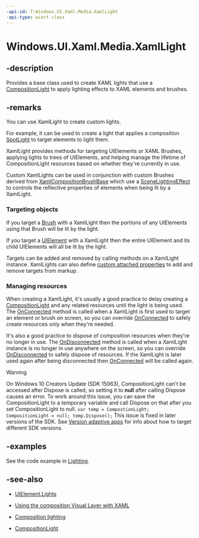 ```yaml
---
-api-id: T:Windows.UI.Xaml.Media.XamlLight
-api-type: winrt class
---
```


<!-- Class syntax.
public class XamlLight : DependencyObject, DependencyObject
-->

# Windows.UI.Xaml.Media.XamlLight

## -description
Provides a base class used to create XAML lights that use a [CompositionLight](./../windows.ui.composition/compositionlight.md) to apply lighting effects to XAML elements and brushes.

## -remarks

You can use XamlLight to create custom lights.

For example, it can be used to create a light that applies a composition [SpotLight](https://docs.microsoft.com/uwp/api/Windows.UI.Composition.SpotLight) to target elements to light them.

XamlLight provides methods for targeting UIElements or XAML Brushes, applying lights to trees of UIElements, and helping manage the lifetime of CompositionLight resources based on whether they're currently in use.

Custom XamlLights can be used in conjunction with custom Brushes derived from [XamlCompositionBrushBase](xamlcompositionbrushbase.md) which use a [SceneLightingEffect](https://docs.microsoft.com/uwp/api/Windows.UI.Composition.Effects.SceneLightingEffect) to controls the reflective properties of elements when being lit by a XamlLight.

### Targeting objects

If you target a [Brush](https://docs.microsoft.com/uwp/api/Windows.UI.Xaml.Media.Brush) with a XamlLight then the portions of any UIElements using that Brush will be lit by the light.

If you target a [UIElement](https://docs.microsoft.com/uwp/api/Windows.UI.Xaml.UIElement) with a XamlLight then the entire UIElement and its child UIElements will all be lit by the light.

Targets can be added and removed by calling methods on a XamlLight instance. XamlLights can also define [custom attached properties](https://docs.microsoft.com/windows/uwp/xaml-platform/custom-attached-properties) to add and remove targets from markup.

### Managing resources

When creating a XamlLight, it's usually a good practice to delay creating a [CompositionLight](https://docs.microsoft.com/uwp/api/windows.ui.composition.compositionlight) and any related resources until the light is being used. The [OnConnected](xamllight_onconnected_832156073.md) method is called when a XamlLight is first used to target an element or brush on screen, so you can override [OnConnected](xamllight_onconnected_832156073.md) to safely create resources only when they're needed.

It's also a good practice to dispose of composition resources when they're no longer in use. The [OnDisconnected](xamllight_ondisconnected_213178242.md) method is called when a XamlLight instance is no longer in use anywhere on the screen, so you can override [OnDisconnected](xamllight_disonconnected.md) to safely dispose of resources. If the XamlLight is later used again after being disconnected then [OnConnected](xamllight_onconnected_832156073.md) will be called again.

> [!WARNING]
> On Windows 10 Creators Update (SDK 15063), CompositionLight can't be accessed after Dispose is called, so setting it to **null** after calling Dispose causes an error. To work around this issue, you can save the CompositionLight to a temporary variable and call Dispose on that after you set CompositionLight to null. `var temp = CompostionLight; CompositionLight = null; temp.Dispose();`
> This issue is fixed in later versions of the SDK. See [Version adaptive apps](https://docs.microsoft.com/windows/uwp/debug-test-perf/version-adaptive-apps) for info about how to target different SDK versions.

## -examples

See the code example in [Lighting](/windows/uwp/composition/lighting).

## -see-also

- [UIElement.Lights](./../windows.ui.xaml/uielement_lights.md)

- [Using the composition Visual Layer with XAML](https://docs.microsoft.com/windows/uwp/composition/using-the-visual-layer-with-xaml)

- [Composition lighting](https://docs.microsoft.com/windows/uwp/composition/lighting)

- [CompositionLight](https://docs.microsoft.com/uwp/api/windows.ui.composition.compositionlight)
